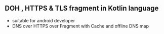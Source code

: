 ## DOH , HTTPS & TLS fragment in Kotlin language

- suitable for android developer
- DNS over HTTPS over Fragment with Cache and offline DNS map
